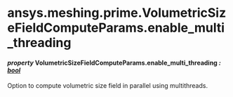 # ansys.meshing.prime.VolumetricSizeFieldComputeParams.enable_multi_threading



#### *property* VolumetricSizeFieldComputeParams.enable_multi_threading *: [bool](https://docs.python.org/3.11/library/functions.html#bool)*

Option to compute volumetric size field in parallel using multithreads.

<!-- !! processed by numpydoc !! -->

